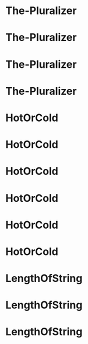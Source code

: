# The-Pluralizer
# The-Pluralizer
# The-Pluralizer
# The-Pluralizer
# HotOrCold
# HotOrCold
# HotOrCold
# HotOrCold
# HotOrCold
# HotOrCold
# LengthOfString
# LengthOfString
# LengthOfString
